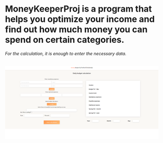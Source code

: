 # MoneyKeeperProj is a program that helps you optimize your income and find out how much money you can spend on certain categories.

###### For the calculation, it is enough to enter the necessary data.

![MoneyKeeper](https://github.com/YevheniiBrodovskyii/MoneyKeeperProj/blob/main/moneykeeper_prewatch.png)
